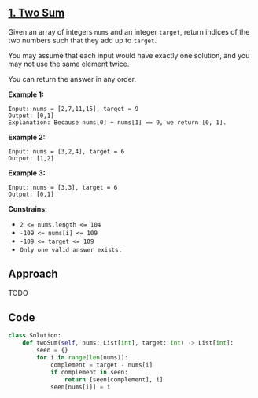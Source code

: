 ## [1. Two Sum](https://leetcode.com/problems/two-sum/description/)

Given an array of integers `nums` and an integer `target`, return indices of the two numbers such that they add up to `target`.

You may assume that each input would have exactly one solution, and you may not use the same element twice.

You can return the answer in any order.

**Example 1:**

```
Input: nums = [2,7,11,15], target = 9
Output: [0,1]
Explanation: Because nums[0] + nums[1] == 9, we return [0, 1].
```

**Example 2:**

```
Input: nums = [3,2,4], target = 6
Output: [1,2]
```

**Example 3:**

```
Input: nums = [3,3], target = 6
Output: [0,1]
```

**Constrains:**

- `2 <= nums.length <= 104`
- `-109 <= nums[i] <= 109`
- `-109 <= target <= 109`
- `Only one valid answer exists.`

## Approach

TODO

## Code

```python
class Solution:
    def twoSum(self, nums: List[int], target: int) -> List[int]:
        seen = {}
        for i in range(len(nums)):
            complement = target - nums[i]
            if complement in seen:
                return [seen[complement], i]
            seen[nums[i]] = i
```
